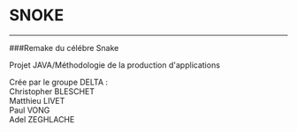 # SNOKE  
-----------------
###Remake du célébre Snake

Projet JAVA/Méthodologie de la production d'applications

Crée par le groupe DELTA :  
Christopher BLESCHET  
Matthieu LIVET  
Paul VONG  
Adel ZEGHLACHE
